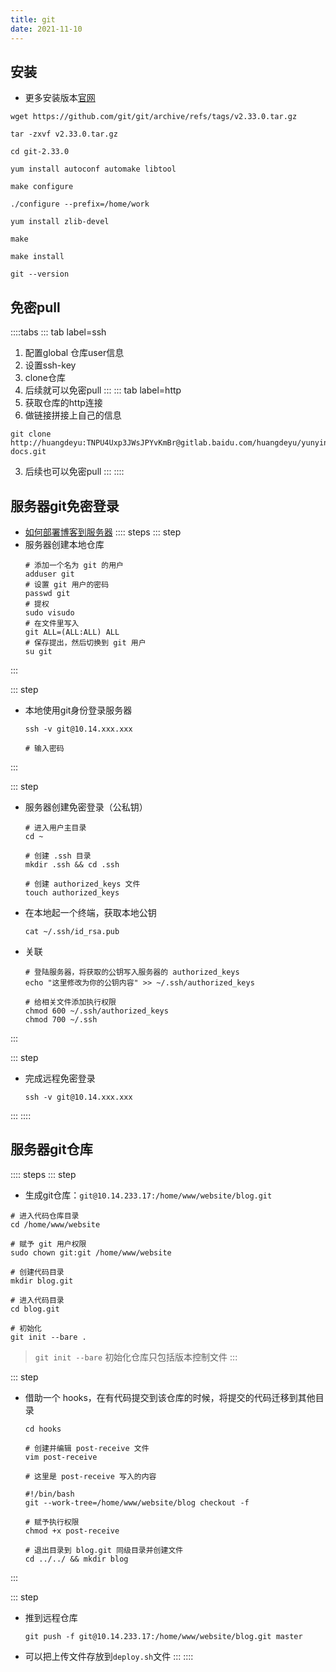 ```yaml
---
title: git
date: 2021-11-10
---
```

## 安装
* 更多安装版本[官网](https://github.com/git/git/releases/tag/v2.17.2)
```shell
wget https://github.com/git/git/archive/refs/tags/v2.33.0.tar.gz

tar -zxvf v2.33.0.tar.gz

cd git-2.33.0

yum install autoconf automake libtool

make configure

./configure --prefix=/home/work

yum install zlib-devel

make

make install

git --version
```
## 免密pull
::::tabs
::: tab label=ssh
1. 配置global 仓库user信息
2. 设置ssh-key
3. clone仓库
4. 后续就可以免密pull
:::
::: tab label=http
1. 获取仓库的http连接
2. 做链接拼接上自己的信息
```shell
git clone http://huangdeyu:TNPU4Uxp3JWsJPYvKmBr@gitlab.baidu.com/huangdeyu/yunying-docs.git
```
3. 后续也可以免密pull
:::
::::
## 服务器git免密登录
* [如何部署博客到服务器](https://github.com/mqyqingfeng/Blog/issues/243)
:::: steps
::: step
* 服务器创建本地仓库
  ```shell
  # 添加一个名为 git 的用户
  adduser git
  # 设置 git 用户的密码
  passwd git
  # 提权
  sudo visudo
  # 在文件里写入
  git ALL=(ALL:ALL) ALL
  # 保存提出，然后切换到 git 用户
  su git
  ```
:::

::: step
* 本地使用git身份登录服务器
  ```shell
  ssh -v git@10.14.xxx.xxx

  # 输入密码
  ```
:::

::: step
* 服务器创建免密登录（公私钥）
  ```shell
  # 进入用户主目录
  cd ~

  # 创建 .ssh 目录
  mkdir .ssh && cd .ssh

  # 创建 authorized_keys 文件
  touch authorized_keys
  ```
* 在本地起一个终端，获取本地公钥
  ```shell
  cat ~/.ssh/id_rsa.pub
  ```
* 关联
  ```shell
  # 登陆服务器，将获取的公钥写入服务器的 authorized_keys
  echo "这里修改为你的公钥内容" >> ~/.ssh/authorized_keys

  # 给相关文件添加执行权限
  chmod 600 ~/.ssh/authorized_keys
  chmod 700 ~/.ssh
  ```
:::

::: step
* 完成远程免密登录
  ```shell
  ssh -v git@10.14.xxx.xxx
  ```
:::
::::
## 服务器git仓库
:::: steps
::: step
* 生成git仓库：`git@10.14.233.17:/home/www/website/blog.git`
```shell
# 进入代码仓库目录
cd /home/www/website

# 赋予 git 用户权限
sudo chown git:git /home/www/website

# 创建代码目录
mkdir blog.git

# 进入代码目录
cd blog.git

# 初始化
git init --bare .
```
>`git init --bare` 初始化仓库只包括版本控制文件
:::

::: step
* 借助一个 hooks，在有代码提交到该仓库的时候，将提交的代码迁移到其他目录
  ```shell
  cd hooks

  # 创建并编辑 post-receive 文件
  vim post-receive

  # 这里是 post-receive 写入的内容

  #!/bin/bash
  git --work-tree=/home/www/website/blog checkout -f

  # 赋予执行权限
  chmod +x post-receive

  # 退出目录到 blog.git 同级目录并创建文件
  cd ../../ && mkdir blog
  ```
:::

::: step
* 推到远程仓库
  ```shell
  git push -f git@10.14.233.17:/home/www/website/blog.git master
  ```
* 可以把上传文件存放到`deploy.sh`文件
:::
::::
